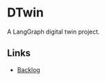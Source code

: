 # DTwin

A LangGraph digital twin project.

## Links

* [Backlog](https://github.com/orgs/DTwin-HY/projects/1)
